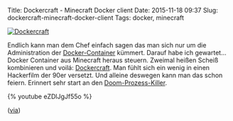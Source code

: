 Title: Dockercraft - Minecraft Docker client
Date: 2015-11-18 09:37
Slug: dockercraft-minecraft-docker-client
Tags: docker, minecraft

[![Dockercraft]({filename}/images/dockercraft.gif)](https://github.com/docker/dockercraft)

Endlich kann man dem Chef einfach sagen das man sich nur um die Administration der [Docker-Container](https://de.wikipedia.org/wiki/Docker_%28Software%29) kümmert. Darauf habe ich gewartet... Docker Container aus Minecraft heraus steuern. Zweimal heißen Scheiß kombinieren und voilá: [Dockercraft](https://github.com/docker/dockercraft). Man fühlt sich ein wenig in einen Hackerfilm der 90er versetzt. Und alleine deswegen kann man das schon feiern. Erinnert sehr start an den [Doom-Prozess-Killer](https://www.cs.unm.edu/~dlchao/flake/doom/).

{% youtube eZDlJgJf55o %}

([via](https://news.ycombinator.com/item?id=10584956))
